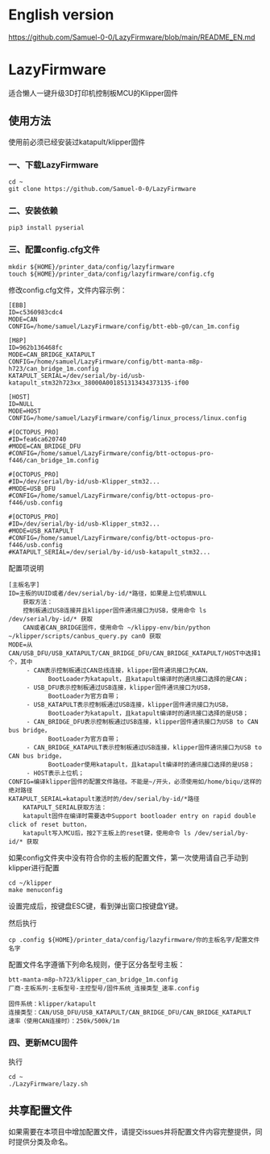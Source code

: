 # English version
https://github.com/Samuel-0-0/LazyFirmware/blob/main/README_EN.md

# LazyFirmware
适合懒人一键升级3D打印机控制板MCU的Klipper固件

## 使用方法
使用前必须已经安装过katapult/klipper固件

### 一、下载LazyFirmware
```
cd ~
git clone https://github.com/Samuel-0-0/LazyFirmware
```

### 二、安装依赖
```
pip3 install pyserial
```

### 三、配置config.cfg文件
```
mkdir ${HOME}/printer_data/config/lazyfirmware
touch ${HOME}/printer_data/config/lazyfirmware/config.cfg
```
修改config.cfg文件，文件内容示例：
```
[EBB]
ID=c5360983cdc4
MODE=CAN
CONFIG=/home/samuel/LazyFirmware/config/btt-ebb-g0/can_1m.config

[M8P]
ID=962b136468fc
MODE=CAN_BRIDGE_KATAPULT
CONFIG=/home/samuel/LazyFirmware/config/btt-manta-m8p-h723/can_bridge_1m.config
KATAPULT_SERIAL=/dev/serial/by-id/usb-katapult_stm32h723xx_38000A001851313434373135-if00

[HOST]
ID=NULL
MODE=HOST
CONFIG=/home/samuel/LazyFirmware/config/linux_process/linux.config

#[OCTOPUS_PRO]
#ID=fea6ca620740
#MODE=CAN_BRIDGE_DFU
#CONFIG=/home/samuel/LazyFirmware/config/btt-octopus-pro-f446/can_bridge_1m.config

#[OCTOPUS_PRO]
#ID=/dev/serial/by-id/usb-Klipper_stm32...
#MODE=USB_DFU
#CONFIG=/home/samuel/LazyFirmware/config/btt-octopus-pro-f446/usb.config

#[OCTOPUS_PRO]
#ID=/dev/serial/by-id/usb-Klipper_stm32...
#MODE=USB_KATAPULT
#CONFIG=/home/samuel/LazyFirmware/config/btt-octopus-pro-f446/usb.config
#KATAPULT_SERIAL=/dev/serial/by-id/usb-katapult_stm32...

```
配置项说明
```
[主板名字]
ID=主板的UUID或者/dev/serial/by-id/*路径，如果是上位机填NULL
    获取方法：
    控制板通过USB连接并且klipper固件通讯接口为USB，使用命令 ls /dev/serial/by-id/* 获取
    CAN或者CAN_BRIDGE固件，使用命令 ~/klippy-env/bin/python ~/klipper/scripts/canbus_query.py can0 获取
MODE=从CAN/USB_DFU/USB_KATAPULT/CAN_BRIDGE_DFU/CAN_BRIDGE_KATAPULT/HOST中选择1个，其中
     - CAN表示控制板通过CAN总线连接，klipper固件通讯接口为CAN，
           BootLoader为katapult，且katapult编译时的通讯接口选择的是CAN；
     - USB_DFU表示控制板通过USB连接，klipper固件通讯接口为USB，
           BootLoader为官方自带；
     - USB_KATAPULT表示控制板通过USB连接，klipper固件通讯接口为USB，
           BootLoader为katapult，且katapult编译时的通讯接口选择的是USB；
     - CAN_BRIDGE_DFU表示控制板通过USB连接，klipper固件通讯接口为USB to CAN bus bridge，
           BootLoader为官方自带；
     - CAN_BRIDGE_KATAPULT表示控制板通过USB连接，klipper固件通讯接口为USB to CAN bus bridge，
           BootLoader使用katapult，且katapult编译时的通讯接口选择的是USB；
     - HOST表示上位机；
CONFIG=编译klipper固件的配置文件路径。不能是~/开头，必须使用如/home/biqu/这样的绝对路径
KATAPULT_SERIAL=katapult激活时的/dev/serial/by-id/*路径
    KATAPULT_SERIAL获取方法：
    katapult固件在编译时需要选中Support bootloader entry on rapid double click of reset button，
    katapult写入MCU后，按2下主板上的reset键，使用命令 ls /dev/serial/by-id/* 获取

```

如果config文件夹中没有符合你的主板的配置文件，第一次使用请自己手动到klipper进行配置
```
cd ~/klipper
make menuconfig
```
设置完成后，按键盘ESC键，看到弹出窗口按键盘Y键。

然后执行
```
cp .config ${HOME}/printer_data/config/lazyfirmware/你的主板名字/配置文件名字
```

配置文件名字遵循下列命名规则，便于区分各型号主板：
```
btt-manta-m8p-h723/klipper_can_bridge_1m.config
厂商-主板系列-主板型号-主控型号/固件系统_连接类型_速率.config

固件系统：klipper/katapult
连接类型：CAN/USB_DFU/USB_KATAPULT/CAN_BRIDGE_DFU/CAN_BRIDGE_KATAPULT
速率（使用CAN连接时）：250k/500k/1m
```

### 四、更新MCU固件
执行
```
cd ~
./LazyFirmware/lazy.sh
```

## 共享配置文件
如果需要在本项目中增加配置文件，请提交issues并将配置文件内容完整提供，同时提供分类及命名。

